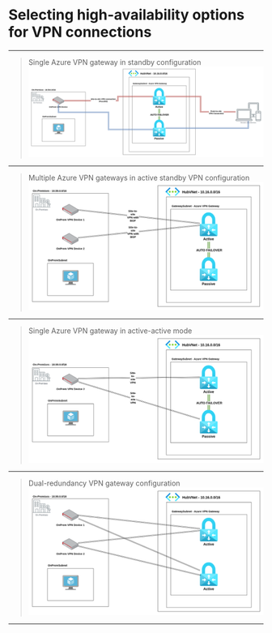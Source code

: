 # Selecting high-availability options for VPN connections

---

> Single Azure VPN gateway in standby configuration
![Single Azure VPN gateway in standby configuration](../../architecture-diagrams/azure/Single%20Azure%20VPN%20gateway%20in%20active%20standby%20VPN%20configuration.png "Single Azure VPN gateway in standby configuration")

---

> Multiple Azure VPN gateways in active standby VPN configuration
![Multiple Azure VPN gateways in active standby VPN configuration](../../architecture-diagrams/azure/Multiple%20Azure%20VPN%20gateways%20in%20active%20standby%20VPN%20configuration.png "Multiple Azure VPN gateways in active standby VPN configuration")

---

> Single Azure VPN gateway in active-active mode
![Single Azure VPN gateway in active-active mode](../../architecture-diagrams/azure/Single%20Azure%20VPN%20gateway%20in%20active-active%20mode.png "Single Azure VPN gateway in active-active mode")

---

> Dual-redundancy VPN gateway configuration
![Dual-redundancy VPN gateway configuration](../../architecture-diagrams/azure/Dual-redundancy%20VPN%20gateway%20configuration.png "Dual-redundancy VPN gateway configuration")

---
